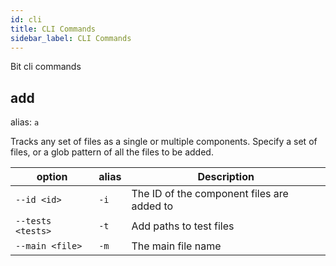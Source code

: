 ```yaml
---
id: cli
title: CLI Commands
sidebar_label: CLI Commands
---
```


Bit cli commands

## add
alias: `a`

Tracks any set of files as a single or multiple components. Specify a set of files, or a glob pattern of all the files to be added. 


| option | alias | Description
|---|---|---|
|`--id <id>` | `-i` | The ID of the component files are added to |
|`--tests <tests>` | `-t` | Add paths to test files|
|`--main <file>` | `-m` | The main file name

